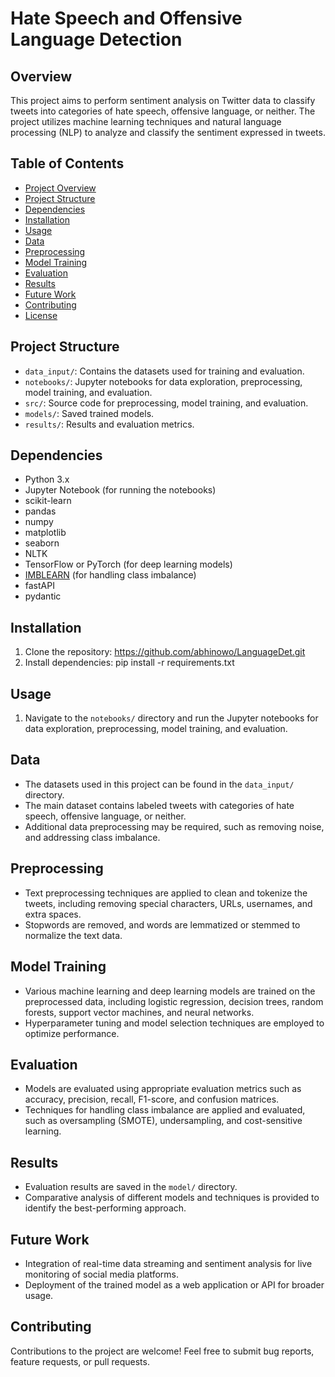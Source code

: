 # Hate Speech and Offensive Language Detection

## Overview
This project aims to perform sentiment analysis on Twitter data to classify tweets into categories of hate speech, offensive language, or neither. The project utilizes machine learning techniques and natural language processing (NLP) to analyze and classify the sentiment expressed in tweets.

## Table of Contents
- [Project Overview](#overview)
- [Project Structure](#structure)
- [Dependencies](#dependencies)
- [Installation](#installation)
- [Usage](#usage)
- [Data](#data)
- [Preprocessing](#preprocessing)
- [Model Training](#model-training)
- [Evaluation](#evaluation)
- [Results](#results)
- [Future Work](#future-work)
- [Contributing](#contributing)
- [License](#license)

## Project Structure
- `data_input/`: Contains the datasets used for training and evaluation.
- `notebooks/`: Jupyter notebooks for data exploration, preprocessing, model training, and evaluation.
- `src/`: Source code for preprocessing, model training, and evaluation.
- `models/`: Saved trained models.
- `results/`: Results and evaluation metrics.

## Dependencies
- Python 3.x
- Jupyter Notebook (for running the notebooks)
- scikit-learn
- pandas
- numpy
- matplotlib
- seaborn
- NLTK
- TensorFlow or PyTorch (for deep learning models)
- [IMBLEARN](https://github.com/scikit-learn-contrib/imbalanced-learn) (for handling class imbalance)
- fastAPI
- pydantic

## Installation
1. Clone the repository:
https://github.com/abhinowo/LanguageDet.git
2. Install dependencies:
pip install -r requirements.txt


## Usage
1. Navigate to the `notebooks/` directory and run the Jupyter notebooks for data exploration, preprocessing, model training, and evaluation.

## Data
- The datasets used in this project can be found in the `data_input/` directory.
- The main dataset contains labeled tweets with categories of hate speech, offensive language, or neither.
- Additional data preprocessing may be required, such as removing noise,  and addressing class imbalance.

## Preprocessing
- Text preprocessing techniques are applied to clean and tokenize the tweets, including removing special characters, URLs, usernames, and extra spaces.
- Stopwords are removed, and words are lemmatized or stemmed to normalize the text data.

## Model Training
- Various machine learning and deep learning models are trained on the preprocessed data, including logistic regression, decision trees, random forests, support vector machines, and neural networks.
- Hyperparameter tuning and model selection techniques are employed to optimize performance.

## Evaluation
- Models are evaluated using appropriate evaluation metrics such as accuracy, precision, recall, F1-score, and confusion matrices.
- Techniques for handling class imbalance are applied and evaluated, such as oversampling (SMOTE), undersampling, and cost-sensitive learning.

## Results
- Evaluation results are saved in the `model/` directory.
- Comparative analysis of different models and techniques is provided to identify the best-performing approach.

## Future Work
- Integration of real-time data streaming and sentiment analysis for live monitoring of social media platforms.
- Deployment of the trained model as a web application or API for broader usage.

## Contributing
Contributions to the project are welcome! Feel free to submit bug reports, feature requests, or pull requests.
